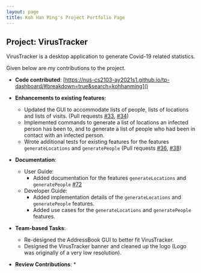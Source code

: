 ```yaml
---
layout: page
title: Koh Han Ming's Project Portfolio Page
---
```


## Project: VirusTracker

VirusTracker is a desktop application to generate Covid-19 related statistics.

Given below are my contributions to the project.

* **Code contributed**: [https://nus-cs2103-ay2021s1.github.io/tp-dashboard/#breakdown=true&search=kohhanming]()

* **Enhancements to existing features**:
  * Updated the GUI to accommodate lists of people, lists of locations and lists of visits. (Pull requests [\#33](), [\#34]())
  * Implemented commands to generate a list of locations an infected person has been to, and to generate a list of people who had been in contact with an infected person.
  * Wrote additional tests for existing features for the features `generateLocations` and `generatePeople` (Pull requests [\#36](), [\#38]())

* **Documentation**:
  * User Guide:
    * Added documentation for the features `generateLocations` and `generatePeople` [\#72]()
  * Developer Guide:
    * Added implementation details of the `generateLocations` and `generatePeople` features.
    * Added use cases for the `generateLocations` and `generatePeople` features.

* **Team-based Tasks**:
  * Re-designed the AddressBook GUI to better fit VirusTracker.
  * Designed the VirusTracker banner and cleaned up the logo (Logo was originally of a very low resolution).
  
* **Review Contributions**:
  * 

